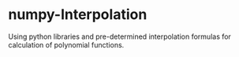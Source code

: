 # numpy-Interpolation
Using python libraries and pre-determined interpolation formulas for calculation of polynomial functions.
